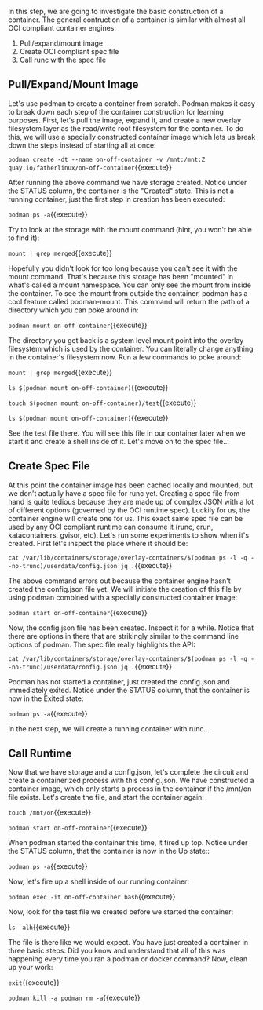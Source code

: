 In this step, we are going to investigate the basic construction of a container. The general contruction of a container is similar with almost all OCI compliant container engines:

1. Pull/expand/mount image
2. Create OCI compliant spec file
3. Call runc with the spec file


## Pull/Expand/Mount Image

Let's use podman to create a container from scratch. Podman makes it easy to break down each step of the container construction for learning purposes. First, let's pull the image, expand it, and create a new overlay filesystem layer as the read/write root filesystem for the container. To do this, we will use a specially constructed container image which lets us break down the steps instead of starting all at once:

`podman create -dt --name on-off-container -v /mnt:/mnt:Z quay.io/fatherlinux/on-off-container`{{execute}}

After running the above command we have storage created. Notice under the STATUS column, the container is the "Created" state. This is not a running container, just the first step in creation has been executed:

`podman ps -a`{{execute}}

Try to look at the storage with the mount command (hint, you won't be able to find it):

`mount | grep merged`{{execute}}

Hopefully you didn't look for too long because you can't see it with the mount command. That's because this storage has been "mounted" in what's called a mount namespace. You can only see the mount from inside the container. To see the mount from outside the container, podman has a cool feature called podman-mount. This command will return the path of a directory which you can poke around in:

`podman mount on-off-container`{{execute}}

The directory you get back is a system level mount point into the overlay filesystem which is used by the container. You can literally change anything in the container's filesystem now. Run a few commands to poke around:

`mount | grep merged`{{execute}}

`ls $(podman mount on-off-container)`{{execute}}

`touch $(podman mount on-off-container)/test`{{execute}}

`ls $(podman mount on-off-container)`{{execute}}

See the test file there. You will see this file in our container later when we start it and create a shell inside of it. Let's move on to the spec file...

## Create Spec File

At this point the container image has been cached locally and mounted, but we don't actually have a spec file for runc yet. Creating a spec file from hand is quite tedious because they are made up of complex JSON with a lot of different options (governed by the OCI runtime spec). Luckily for us, the container engine will create one for us. This exact same spec file can be used by any OCI compliant runtime can consume it (runc, crun, katacontainers, gvisor, etc). Let's run some experiments to show when it's created. First let's inspect the place where it should be:

`cat /var/lib/containers/storage/overlay-containers/$(podman ps -l -q --no-trunc)/userdata/config.json|jq .`{{execute}}

The above command errors out because the container engine hasn't created the config.json file yet. We will initiate the creation of this file by using podman combined with a specially constructed container image:

`podman start on-off-container`{{execute}}

Now, the config.json file has been created. Inspect it for a while. Notice that there are options in there that are strikingly similar to the command line options of podman. The spec file really highlights the API:

`cat /var/lib/containers/storage/overlay-containers/$(podman ps -l -q --no-trunc)/userdata/config.json|jq .`{{execute}}

Podman has not started a container, just created the config.json and immediately exited. Notice under the STATUS column, that the container is now in the Exited state:

`podman ps -a`{{execute}}

In the next step, we will create a running container with runc...

## Call Runtime

Now that we have storage and a config.json, let's complete the circuit and create a containerized process with this config.json. We have constructed a container image, which only starts a process in the container if the /mnt/on file exists. Let's create the file, and start the container again:

`touch /mnt/on`{{execute}}

`podman start on-off-container`{{execute}}

When podman started the container this time, it fired up top. Notice under the STATUS column, that the container is now in the Up state::

`podman ps -a`{{execute}}

Now, let's fire up a shell inside of our running container:

`podman exec -it on-off-container bash`{{execute}}

Now, look for the test file we created before we started the container:

`ls -alh`{{execute}}

The file is there like we would expect. You have just created a container in three basic steps. Did you know and understand that all of this was happening every time you ran a podman or docker command? Now, clean up your work:

`exit`{{execute}}

`podman kill -a
podman rm -a`{{execute}}
